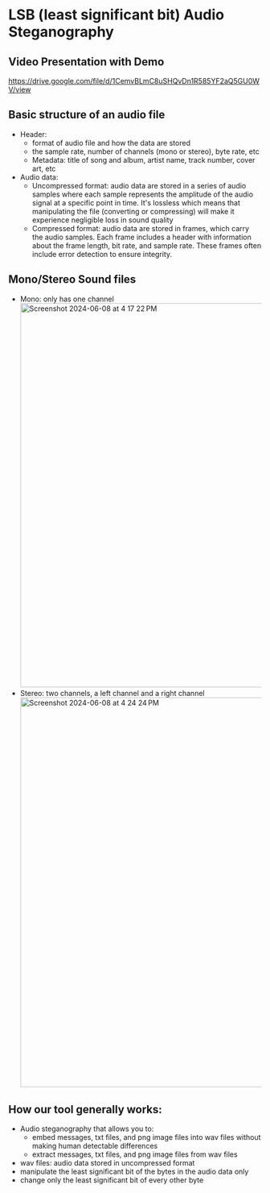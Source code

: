 # LSB (least significant bit) Audio Steganography

## Video Presentation with Demo
https://drive.google.com/file/d/1CemvBLmC8uSHQvDn1R585YF2aQ5GU0WV/view

## Basic structure of an audio file
- Header:
  - format of audio file and how the data are stored
  - the sample rate, number of channels (mono or stereo), byte rate, etc
  - Metadata: title of song and album, artist name, track number, cover art, etc
- Audio data:
  - Uncompressed format: audio data are stored in a series of audio samples where each sample represents the amplitude of the audio signal at a specific point in time. It's lossless which means that manipulating the file (converting or compressing) will make it experience negligible loss in sound quality
  - Compressed format: audio data are stored in frames, which carry the audio samples. Each frame includes a header with information about the frame length, bit rate, and sample rate. These frames often include error detection to ensure integrity.

## Mono/Stereo Sound files
- Mono: only has one channel</br> <img width="763" alt="Screenshot 2024-06-08 at 4 17 22 PM" src="https://github.com/Stuycs-K/final-project-10-shrestha-anna-chen-regina/assets/112907876/9f24ac49-792f-4b88-b287-35b5c7552d94">
- Stereo: two channels, a left channel and a right channel</br> <img width="774" alt="Screenshot 2024-06-08 at 4 24 24 PM" src="https://github.com/Stuycs-K/final-project-10-shrestha-anna-chen-regina/assets/112907876/f1333896-f658-4419-bae7-b4b2482252df">

## How our tool generally works:
- Audio steganography that allows you to:
  - embed messages, txt files, and png image files into wav files without making human detectable differences
  - extract messages, txt files, and png image files from wav files
- wav files: audio data stored in uncompressed format
- manipulate the least significant bit of the bytes in the audio data only
- change only the least significant bit of every other byte
